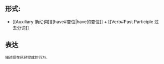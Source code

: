 ## 形式:  
- [[Auxiliary 助动词]][[have#变位|have的变位]]  + [[Verb#Past Participle 过去分词]]  


## 表达
	描述现在已经完成的行为. 